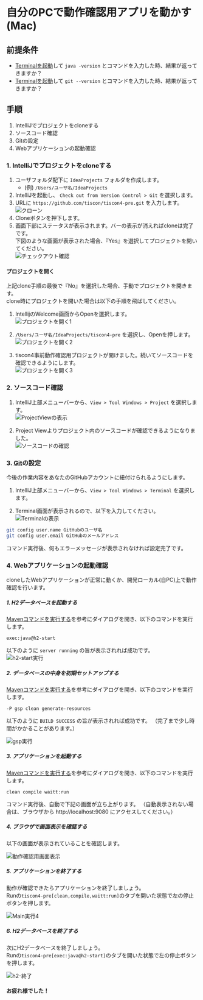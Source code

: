 # 自分のPCで動作確認用アプリを動かす(Mac)

## 前提条件

* [Terminalを起動](tipsForMac.md#terminalの起動方法)して `java -version` とコマンドを入力した時、結果が返ってきますか？
* [Terminalを起動](tipsForMac.md#terminalの起動方法)して `git --version` とコマンドを入力した時、結果が返ってきますか？

## 手順
1. IntelliJでプロジェクトをcloneする
2. ソースコード確認
3. Gitの設定
4. Webアプリケーションの起動確認

### 1. IntelliJでプロジェクトをcloneする

1. ユーザフォルダ配下に `IdeaProjects` フォルダを作成します。
    - (例) `/Users/ユーザ名/IdeaProjects`
1. IntelliJを起動し、 `Check out from Version Control > Git` を選択します。
1. URLに `https://github.com/tiscon/tiscon4-pre.git` を入力します。<br>
![クローン](../image/intelliJ_cloneRepository_Mac.png)
1. Cloneボタンを押下します。
1. 画面下部にステータスが表示されます。バーの表示が消えればcloneは完了です。<br>
下図のような画面が表示された場合、『Yes』を選択してプロジェクトを開いてください。<br>
![チェックアウト確認](../image/intellij_clone-repository_confirm-checkout_Mac.png)

#### プロジェクトを開く

上記clone手順の最後で『No』を選択した場合、手動でプロジェクトを開きます。<br>
clone時にプロジェクトを開いた場合は以下の手順を飛ばしてください。

1. IntellijのWelcome画面からOpenを選択します。<br>
![プロジェクトを開く1](../image/intellij_top_open.png)

1. `/Users/ユーザ名/IdeaProjects/tiscon4-pre` を選択し、Openを押します。<br>
![プロジェクトを開く2](../image/intellij_top_open_project_Mac.png)

1. tiscon4事前動作確認用プロジェクトが開けました。続いてソースコードを確認できるようにします。<br>
![プロジェクトを開く3](../image/intellij_open.png)

### 2. ソースコード確認

1. IntelliJ上部メニューバーから、`View > Tool Windows > Project` を選択します。<br>
![ProjectViewの表示](../image/intellij_open_project.png)

1. Project Viewよりプロジェクト内のソースコードが確認できるようになりました。<br>
![ソースコードの確認](../image/intellij_project-window.png)

### 3. [Git](https://git-scm.com/)の設定

今後の作業内容をあなたのGitHubアカウントに紐付けられるようにします。

1. IntelliJ上部メニューバーから、`View > Tool Windows > Terminal` を選択します。<br>

1. Terminal画面が表示されるので、以下を入力してください。<br>
![Terminalの表示](../image/intellij_open_terminal.png)
```sh
git config user.name GitHubのユーザ名
git config user.email GitHubのメールアドレス
```
コマンド実行後、何もエラーメッセージが表示されなければ設定完了です。


### 4. Webアプリケーションの起動確認

cloneしたWebアプリケーションが正常に動くか、開発ローカル(自PC)上で動作確認を行います。

##### 1. H2データベースを起動する
[Mavenコマンドを実行する](tipsForMac.md#mavenコマンドを実行する)を参考にダイアログを開き、以下のコマンドを実行します。

```text
exec:java@h2-start
```

以下のように `server running` の旨が表示されれば成功です。<br>
![h2-start実行](../image/intellij_h2_server_running.png)

##### 2. データベースの中身を初期セットアップする  
[Mavenコマンドを実行する](tipsForMac.md#mavenコマンドを実行する)を参考にダイアログを開き、以下のコマンドを実行します。

```text
-P gsp clean generate-resources
```

以下のように `BUILD SUCCESS` の旨が表示されれば成功です。
（完了まで少し時間がかかることがあります。）

![gsp実行](../image/intellij_run_gsp.png)

##### 3. アプリケーションを起動する 
[Mavenコマンドを実行する](tipsForMac.md#mavenコマンドを実行する)を参考にダイアログを開き、以下のコマンドを実行します。

```text
clean compile waitt:run
```

コマンド実行後、自動で下記の画面が立ち上がります。
（自動表示されない場合は、ブラウザから http://localhost:9080 にアクセスしてください。）

##### 4. ブラウザで画面表示を確認する  
以下の画面が表示されていることを確認します。

![動作確認用画面表示](../image/tiscon4_prior_confirmation.png)

##### 5. アプリケーションを終了する
動作が確認できたらアプリケーションを終了しましょう。<br>
Runの`tiscon4-pre[clean,compile,waitt:run]`のタブを開いた状態で左の停止ボタンを押します。

![Main実行4](../image/intellij_stop_application-main.png)

##### 6.  H2データベースを終了する
次にH2データベースを終了しましょう。<br>
Runの`tiscon4-pre[exec:java@h2-start]`のタブを開いた状態で左の停止ボタンを押します。

![h2-終了](../image/intellij_h2_server_stop.png)

#### お疲れ様でした！
